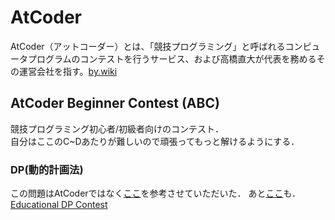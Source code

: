 # AtCoder

AtCoder（アットコーダー）とは、「競技プログラミング」と呼ばれるコンピュータプログラムのコンテストを行うサービス、および高橋直大が代表を務めるその運営会社を指す。[by.wiki](https://ja.wikipedia.org/wiki/AtCoder)

## AtCoder Beginner Contest (ABC)

競技プログラミング初心者/初級者向けのコンテスト．  
自分はここのC~Dあたりが難しいので頑張ってもっと解けるようにする．

### DP(動的計画法)

この問題はAtCoderではなく[ここ](https://qiita.com/drken/items/a5e6fe22863b7992efdb)を参考させていただいた．
あと[ここ](http://wakabame.hatenablog.com/entry/2017/09/10/211428)も．  
[Educational DP Contest](https://atcoder.jp/contests/dp)
